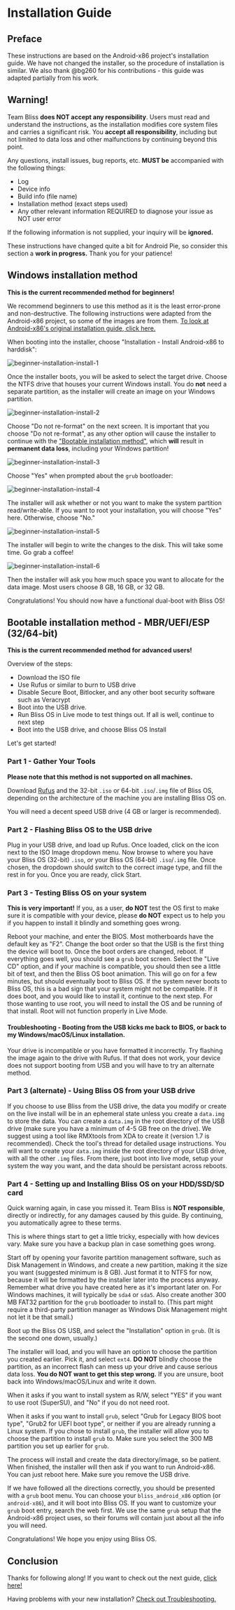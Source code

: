
# Installation Guide

## Preface

These instructions are based on the Android-x86 project's installation guide. We have not changed the installer, so the procedure of installation is similar. We also thank @bg260 for his contributions - this guide was adapted partially from his work.


## Warning!

Team Bliss **does NOT accept any responsibility**. Users must read and understand the instructions, as the installation modifies core system files and carries a significant risk. You **accept all responsibility**, including but not limited to data loss and other malfunctions by continuing beyond this point.
 
Any questions, install issues, bug reports, etc. **MUST be** accompanied with the following things:

 - Log
 - Device info
 - Build info (file name)
 - Installation method (exact steps used)
 - Any other relevant information REQUIRED to diagnose your issue as NOT user error

If the following information is not supplied, your inquiry will be **ignored.**

These instructions have changed quite a bit for Android Pie, so consider this section a **work in progress.** Thank you for your patience!

## Windows installation method

**This is the current recommended method for beginners!**

We recommend beginners to use this method as it is the least error-prone and non-destructive. The following instructions were adapted from the Android-x86 project, so some of the images are from them. [To look at Android-x86's original installation guide, click here.](https://www.android-x86.org/installhowto.html)

When booting into the installer, choose "Installation - Install Android-x86 to harddisk":

![beginner-installation-install-1](https://i.imgur.com/gEnnGFp.png)

Once the installer boots, you will be asked to select the target drive. Choose the NTFS drive that houses your current Windows install. You do **not** need a separate partition, as the installer will create an image on your Windows partition.

![beginner-installation-install-2](https://i.imgur.com/fpMo5GS.png)

Choose "Do not re-format" on the next screen. It is important that you choose "Do not re-format", as any other option will cause the installer to continue with the ["Bootable installation method"](#bootable-installation-method-mbruefiesp-3264-bit), which **will** result in **permanent data loss**, including your Windows partition!

![beginner-installation-install-3](https://i.imgur.com/QSDt8ia.png)

Choose "Yes" when prompted about the `grub` bootloader:

![beginner-installation-install-4](https://i.imgur.com/PfmjHHi.png)

The installer will ask whether or not you want to make the system partition read/write-able. If you want to root your installation, you will choose "Yes" here. Otherwise, choose "No."

![beginner-installation-install-5](https://i.imgur.com/SXEeevy.png)

The installer will begin to write the changes to the disk. This will take some time. Go grab a coffee!

![beginner-installation-install-6](https://i.imgur.com/iQ4tEAD.png)

Then the installer will ask you how much space you want to allocate for the data image. Most users choose 8 GB, 16 GB, or 32 GB.

Congratulations! You should now have a functional dual-boot with Bliss OS!

## Bootable installation method - MBR/UEFI/ESP (32/64-bit)

**This is the current recommended method for advanced users!**
 
Overview of the steps:

 - Download the ISO file
 - Use Rufus or similar to burn to USB drive
 - Disable Secure Boot, Bitlocker, and any other boot security software such as Veracrypt
 - Boot into the USB drive.
 - Run Bliss OS in Live mode to test things out. If all is well, continue to next step
 - Boot into the USB drive, and choose Bliss OS Install

Let's get started!

### Part 1 - Gather Your Tools
 
**Please note that this method is not supported on all machines.**
 
Download [Rufus](https://rufus.ie) and the 32-bit `.iso` or 64-bit `.iso`/`.img` file of Bliss OS, depending on the architecture of the machine you are installing Bliss OS on.

You will need a decent speed USB drive (4 GB or larger is recommended).
 
### Part 2 - Flashing Bliss OS to the USB drive
 
Plug in your USB drive, and load up Rufus. Once loaded, click on the icon next to the ISO Image dropdown menu. Now browse to where you have your Bliss OS (32-bit) `.iso`, _or_ your Bliss OS (64-bit) `.iso`/`.img` file. Once chosen, the dropdown should switch to the correct image type, and fill the rest in for you. Once you are ready, click Start.

### Part 3 - Testing Bliss OS on your system

**This is very important!** If you, as a user, **do NOT** test the OS first to make sure it is compatible with your device, please **do NOT** expect us to help you if you happen to install it blindly and something goes wrong.

Reboot your machine, and enter the BIOS. Most motherboards have the default key as "F2". Change the boot order so that the USB is the first thing the device will boot to. Once the boot orders are changed, reboot. If everything goes well, you should see a `grub` boot screen. Select the "Live CD" option, and if your machine is compatible, you should then see a little bit of text, and then the Bliss OS boot animation. This will go on for a few minutes, but should eventually boot to Bliss OS. If the system never boots to Bliss OS, this is a bad sign that your system might not be compatible. If it does boot, and you would like to install it, continue to the next step.
For those wanting to use root, you will need to install the OS and be running of that install. Root will not function properly in Live Mode. 

#### Troubleshooting - Booting from the USB kicks me back to BIOS, or back to my Windows/macOS/Linux installation.

Your drive is incompatible or you have formatted it incorrectly. Try flashing the image again to the drive with Rufus. If that does not work, your device does not support booting from USB and you will have to try an alternate method.
 
### Part 3 (alternate) - Using Bliss OS from your USB drive
 
If you choose to use Bliss from the USB drive, the data you modify or create on the live install will be in an ephemeral state unless you create a `data.img` to store the data. You can create a `data.img` in the root directory of the USB drive (make sure you have a minimum of 4-5 GB free on the drive). We suggest using a tool like RMXtools from XDA to create it (version 1.7 is recommended). Check the tool's thread for detailed usage instructions. You will want to create your `data.img` inside the root directory of your USB drive, with all the other `.img` files. From there, just boot into live mode, setup your system the way you want, and the data should be persistant across reboots.
 
### Part 4 - Setting up and Installing Bliss OS on your HDD/SSD/SD card
 
Quick warning again, in case you missed it. Team Bliss is **NOT responsible**, directly or indirectly, for any damages caused by this guide. By continuing, you automatically agree to these terms.
 
This is where things start to get a little tricky, especially with how devices vary. Make sure you have a backup plan in case something goes wrong.

Start off by opening your favorite partition management software, such as Disk Management in Windows, and create a new partition, making it the size you want (suggested minimum is 8 GB). Just format it to NTFS for now, because it will be formatted by the installer later into the process anyway. Remember what drive you have created here as it's important later on. For Windows machines, it will typically be `sda4` or `sda5`. Also create another 300 MB FAT32 partition for the `grub` bootloader to install to. (This part might require a third-party partition manager as Windows Disk Management might not let it be that small.)

Boot up the Bliss OS USB, and select the "Installation" option in `grub`. (It is the second one down, usually.)

The installer will load, and you will have an option to choose the partition you created earlier. Pick it, and select `ext4`. **DO NOT** blindly choose the partition, as an incorrect flash can mess up your drive and cause serious data loss. **You do NOT want to get this step wrong.** If you are unsure, boot back into Windows/macOS/Linux and write it down.

When it asks if you want to install system as R/W, select "YES" if you want to use root (SuperSU), and "No" if you do not need root.

When it asks if you want to install `grub`, select "Grub for Legacy BIOS boot type", "Grub2 for UEFI boot type", or neither if you are already running a Linux system. If you chose to install `grub`, the installer will allow you to choose the partition to install `grub` to. Make sure you select the 300 MB partition you set up earlier for `grub`.

The process will install and create the data directory/image, so be patient. When finished, the installer will then ask if you want to run Android-x86. You can just reboot here. Make sure you remove the USB drive.
 
If we have followed all the directions correctly, you should be presented with a `grub` boot menu. You can choose your `bliss_android_x86` option (or `android-x86`), and it will boot into Bliss OS. If you want to customize your `grub` boot entry, search the web first. We use the same `grub` setup that the Android-x86 project uses, so their forums will contain just about all the info you will need. 

Congratulations! We hope you enjoy using Bliss OS.


## Conclusion

Thanks for following along! If you want to check out the next guide, [click here!](extras.md)

Having problems with your new installation? [Check out Troubleshooting.](troubleshooting.md)
